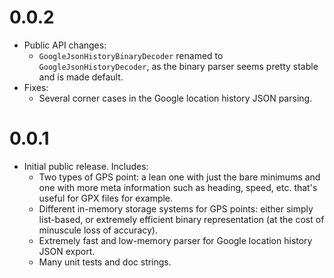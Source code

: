 # 0.0.2

* Public API changes:
  * ```GoogleJsonHistoryBinaryDecoder``` renamed to ```GoogleJsonHistoryDecoder```, as the binary parser seems pretty stable
  and is made default.
* Fixes:
  * Several corner cases in the Google location history JSON parsing.


# 0.0.1

* Initial public release. Includes:
  * Two types of GPS point: a lean one with just the bare minimums and one
    with more meta information such as heading, speed, etc. that's useful for
    GPX files for example.
  * Different in-memory storage systems for GPS points: either simply 
    list-based, or extremely efficient binary representation (at the cost of
    minuscule loss of accuracy).
  * Extremely fast and low-memory parser for Google location history JSON
    export.
  * Many unit tests and doc strings.
